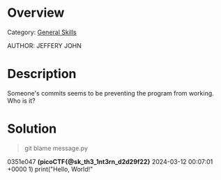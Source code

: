 # Overview 
Category: [General Skills]()

AUTHOR: JEFFERY JOHN

# Description
Someone's commits seems to be preventing the program from working. Who is it?

# Solution

>git blame message.py

0351e047 **(picoCTF{@sk_th3_1nt3rn_d2d29f22}** 2024-03-12 00:07:01 +0000 1) print("Hello, World!"